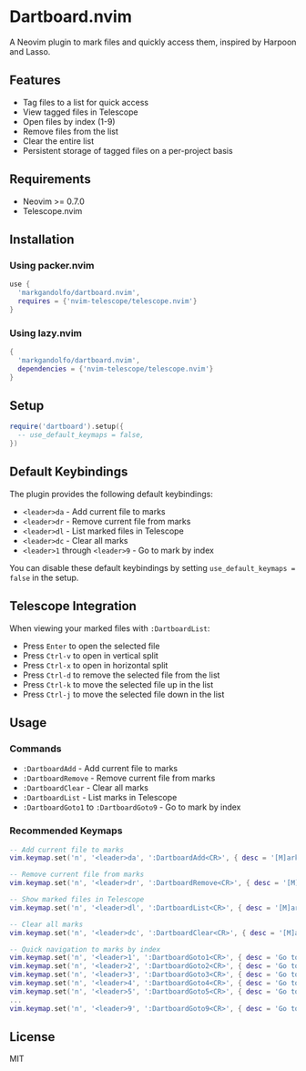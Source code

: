 # Dartboard.nvim

A Neovim plugin to mark files and quickly access them, inspired by Harpoon and Lasso.

## Features

- Tag files to a list for quick access
- View tagged files in Telescope
- Open files by index (1-9)
- Remove files from the list
- Clear the entire list
- Persistent storage of tagged files on a per-project basis

## Requirements

- Neovim >= 0.7.0
- Telescope.nvim

## Installation

### Using packer.nvim
```lua
use {
  'markgandolfo/dartboard.nvim',
  requires = {'nvim-telescope/telescope.nvim'}
}
```

### Using lazy.nvim
```lua
{
  'markgandolfo/dartboard.nvim',
  dependencies = {'nvim-telescope/telescope.nvim'}
}
```

## Setup

```lua
require('dartboard').setup({
  -- use_default_keymaps = false,
})
```

## Default Keybindings

The plugin provides the following default keybindings:

- `<leader>da` - Add current file to marks
- `<leader>dr` - Remove current file from marks
- `<leader>dl` - List marked files in Telescope
- `<leader>dc` - Clear all marks
- `<leader>1` through `<leader>9` - Go to mark by index

You can disable these default keybindings by setting `use_default_keymaps = false` in the setup.

## Telescope Integration

When viewing your marked files with `:DartboardList`:
- Press `Enter` to open the selected file
- Press `Ctrl-v` to open in vertical split
- Press `Ctrl-x` to open in horizontal split
- Press `Ctrl-d` to remove the selected file from the list
- Press `Ctrl-k` to move the selected file up in the list
- Press `Ctrl-j` to move the selected file down in the list

## Usage

### Commands

- `:DartboardAdd` - Add current file to marks
- `:DartboardRemove` - Remove current file from marks
- `:DartboardClear` - Clear all marks
- `:DartboardList` - List marks in Telescope
- `:DartboardGoto1` to `:DartboardGoto9` - Go to mark by index

### Recommended Keymaps

```lua
-- Add current file to marks
vim.keymap.set('n', '<leader>da', ':DartboardAdd<CR>', { desc = '[M]ark [A]dd file' })

-- Remove current file from marks
vim.keymap.set('n', '<leader>dr', ':DartboardRemove<CR>', { desc = '[M]ark [R]emove file' })

-- Show marked files in Telescope
vim.keymap.set('n', '<leader>dl', ':DartboardList<CR>', { desc = '[M]ark [S]how files' })

-- Clear all marks
vim.keymap.set('n', '<leader>dc', ':DartboardClear<CR>', { desc = '[M]ark [C]lear all' })

-- Quick navigation to marks by index
vim.keymap.set('n', '<leader>1', ':DartboardGoto1<CR>', { desc = 'Go to mark 1' })
vim.keymap.set('n', '<leader>2', ':DartboardGoto2<CR>', { desc = 'Go to mark 2' })
vim.keymap.set('n', '<leader>3', ':DartboardGoto3<CR>', { desc = 'Go to mark 3' })
vim.keymap.set('n', '<leader>4', ':DartboardGoto4<CR>', { desc = 'Go to mark 4' })
vim.keymap.set('n', '<leader>5', ':DartboardGoto5<CR>', { desc = 'Go to mark 5' })
...
vim.keymap.set('n', '<leader>9', ':DartboardGoto9<CR>', { desc = 'Go to mark 9' })
```

## License

MIT
